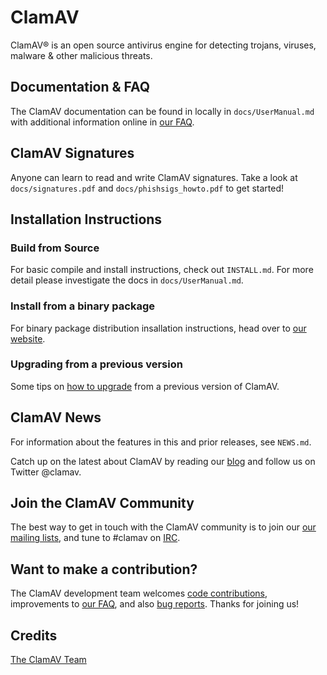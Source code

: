 # ClamAV

ClamAV® is an open source antivirus engine for detecting trojans, viruses,
 malware & other malicious threats.

## Documentation & FAQ

The ClamAV documentation can be found in locally in `docs/UserManual.md` with
 additional information online in
[our FAQ](https://www.clamav.net/documents).

## ClamAV Signatures

Anyone can learn to read and write ClamAV signatures.  Take a look
 at `docs/signatures.pdf` and `docs/phishsigs_howto.pdf` to get started!

## Installation Instructions

### Build from Source

For basic compile and install instructions, check out `INSTALL.md`.  For more
 detail please investigate the docs in `docs/UserManual.md`.

### Install from a binary package

For binary package distribution insallation instructions, head over to
[our website](https://www.clamav.net/documents/installing-clamav).

### Upgrading from a previous version

Some tips on [how to upgrade](https://www.clamav.net/documents/upgrading-clamav)
 from a previous version of ClamAV.

## ClamAV News

For information about the features in this and prior releases, see `NEWS.md`.

Catch up on the latest about ClamAV by reading our
 [blog](http://blog.clamav.net) and follow us on Twitter @clamav.

## Join the ClamAV Community

The best way to get in touch with the ClamAV community is to join our
 [our mailing lists](https://www.clamav.net/documents/mailing-lists-faq), and
 tune to #clamav on [IRC](irc.freenode.net).

## Want to make a contribution?

The ClamAV development team welcomes
 [code contributions](https://github.com/Cisco-Talos/clamav-devel),
 improvements to [our FAQ](https://github.com/Cisco-Talos/clamav-faq), and also
 [bug reports](https://bugzilla.clamav.net/). Thanks for joining us!

## Credits

[The ClamAV Team](https://www.clamav.net/about.html#credits)
